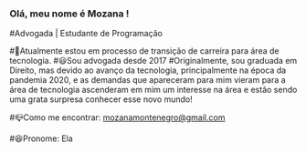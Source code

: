 ### Olá, meu nome é Mozana !
#Advogada | Estudante de Programação

#🔭Atualmente estou em processo de transição de carreira para área de tecnologia. 
#😃Sou advogada desde 2017 #Originalmente, sou graduada em Direito, mas devido ao avanço da tecnologia, principalmente na época da pandemia 2020, e as demandas que apareceram para mim vieram para a área de tecnologia ascenderam em mim um interesse na área e estão sendo uma grata surpresa conhecer esse novo mundo!

#📪Como me encontrar: mozanamontenegro@gmail.com

#😆Pronome: Ela

